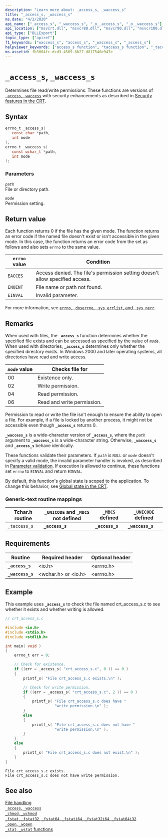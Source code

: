 ```yaml
---
description: "Learn more about: _access_s, _waccess_s"
title: "_access_s, _waccess_s"
ms.date: "4/2/2020"
api_name: ["_access_s", "_waccess_s", "_o__access_s", "_o__waccess_s"]
api_location: ["msvcrt.dll", "msvcr80.dll", "msvcr90.dll", "msvcr100.dll", "msvcr100_clr0400.dll", "msvcr110.dll", "msvcr110_clr0400.dll", "msvcr120.dll", "msvcr120_clr0400.dll", "ucrtbase.dll", "api-ms-win-crt-filesystem-l1-1-0.dll", "api-ms-win-crt-private-l1-1-0.dll"]
api_type: ["DLLExport"]
topic_type: ["apiref"]
f1_keywords: ["waccess_s", "access_s", "_waccess_s", "_access_s"]
helpviewer_keywords: ["access_s function", "taccess_s function", "_taccess_s function", "waccess_s function", "_access_s function", "_waccess_s function"]
ms.assetid: fb3004fc-dcd3-4569-8b27-d817546e947e
---
```

# `_access_s`, `_waccess_s`

Determines file read/write permissions. These functions are versions of [`_access`, `_waccess`](access-waccess.md) with security enhancements as described in [Security features in the CRT](../security-features-in-the-crt.md).

## Syntax

```C
errno_t _access_s(
   const char *path,
   int mode
);
errno_t _waccess_s(
   const wchar_t *path,
   int mode
);
```

### Parameters

*`path`*\
File or directory path.

*`mode`*\
Permission setting.

## Return value

Each function returns 0 if the file has the given mode. The function returns an error code if the named file doesn't exist or isn't accessible in the given mode. In this case, the function returns an error code from the set as follows and also sets `errno` to the same value.

| `errno` value | Condition |
|---|---|
| `EACCES` | Access denied. The file's permission setting doesn't allow specified access. |
| `ENOENT` | File name or path not found. |
| `EINVAL` | Invalid parameter. |

For more information, see [`errno`, `_doserrno`, `_sys_errlist`, and `_sys_nerr`](../errno-doserrno-sys-errlist-and-sys-nerr.md).

## Remarks

When used with files, the **`_access_s`** function determines whether the specified file exists and can be accessed as specified by the value of *`mode`*. When used with directories, **`_access_s`** determines only whether the specified directory exists. In Windows 2000 and later operating systems, all directories have read and write access.

| *`mode`* value | Checks file for |
|---|---|
| 00 | Existence only. |
| 02 | Write permission. |
| 04 | Read permission. |
| 06 | Read and write permission. |

Permission to read or write the file isn't enough to ensure the ability to open a file. For example, if a file is locked by another process, it might not be accessible even though **`_access_s`** returns 0.

**`_waccess_s`** is a wide-character version of **`_access_s`**, where the *`path`* argument to **`_waccess_s`** is a wide-character string. Otherwise, **`_waccess_s`** and **`_access_s`** behave identically.

These functions validate their parameters. If *`path`* is `NULL` or *`mode`* doesn't specify a valid mode, the invalid parameter handler is invoked, as described in [Parameter validation](../parameter-validation.md). If execution is allowed to continue, these functions set `errno` to `EINVAL` and return `EINVAL`.

By default, this function's global state is scoped to the application. To change this behavior, see [Global state in the CRT](../global-state.md).

### Generic-text routine mappings

| Tchar.h routine | `_UNICODE` and `_MBCS` not defined | `_MBCS` defined | `_UNICODE` defined |
|---|---|---|---|
| `_taccess_s` | **`_access_s`** | **`_access_s`** | **`_waccess_s`** |

## Requirements

| Routine | Required header | Optional header |
|---|---|---|
| **`_access_s`** | \<io.h> | \<errno.h> |
| **`_waccess_s`** | \<wchar.h> or \<io.h> | \<errno.h> |

## Example

This example uses **`_access_s`** to check the file named crt_access_s.c to see whether it exists and whether writing is allowed.

```C
// crt_access_s.c

#include <io.h>
#include <stdio.h>
#include <stdlib.h>

int main( void )
{
    errno_t err = 0;

    // Check for existence.
    if ((err = _access_s( "crt_access_s.c", 0 )) == 0 )
    {
        printf_s( "File crt_access_s.c exists.\n" );

        // Check for write permission.
        if ((err = _access_s( "crt_access_s.c", 2 )) == 0 )
        {
            printf_s( "File crt_access_s.c does have "
                      "write permission.\n" );
        }
        else
        {
            printf_s( "File crt_access_s.c does not have "
                      "write permission.\n" );
        }
    }
    else
    {
        printf_s( "File crt_access_s.c does not exist.\n" );
    }
}
```

```Output
File crt_access_s.c exists.
File crt_access_s.c does not have write permission.
```

## See also

[File handling](../file-handling.md)\
[`_access`, `_waccess`](access-waccess.md)\
[`_chmod`, `_wchmod`](chmod-wchmod.md)\
[`_fstat`, `_fstat32`, `_fstat64`, `_fstati64`, `_fstat32i64`, `_fstat64i32`](fstat-fstat32-fstat64-fstati64-fstat32i64-fstat64i32.md)\
[`_open`, `_wopen`](open-wopen.md)\
[`_stat`, `_wstat` functions](stat-functions.md)
